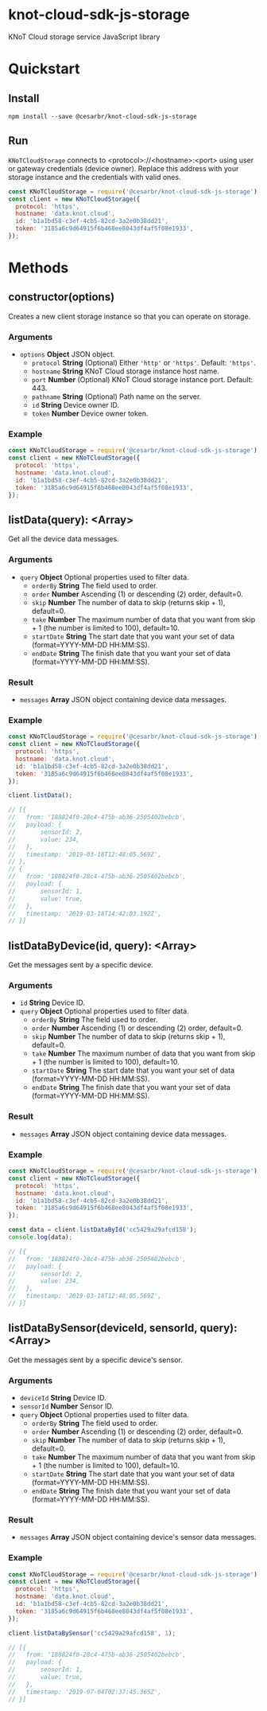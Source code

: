 # knot-cloud-sdk-js-storage

KNoT Cloud storage service JavaScript library

# Quickstart

## Install

```console
npm install --save @cesarbr/knot-cloud-sdk-js-storage
```

## Run

`KNoTCloudStorage` connects to &lt;protocol&gt;://&lt;hostname&gt;:&lt;port&gt; using user or gateway credentials (device owner). Replace this address with your storage instance and the credentials with valid ones.

```javascript
const KNoTCloudStorage = require('@cesarbr/knot-cloud-sdk-js-storage');
const client = new KNoTCloudStorage({
  protocol: 'https',
  hostname: 'data.knot.cloud',
  id: 'b1a1bd58-c3ef-4cb5-82cd-3a2e0b38dd21',
  token: '3185a6c9d64915f6b468ee8043df4af5f08e1933',
});
```

# Methods

## constructor(options)

Creates a new client storage instance so that you can operate on storage.

### Arguments
- `options` **Object** JSON object.
  * `protocol` **String** (Optional) Either `'http'` or `'https'`. Default: `'https'`.
  * `hostname` **String** KNoT Cloud storage instance host name.
  * `port` **Number** (Optional) KNoT Cloud storage instance port. Default: 443.
  * `pathname` **String** (Optional) Path name on the server.
  * `id` **String** Device owner ID.
  * `token` **Number** Device owner token.

### Example

```javascript
const KNoTCloudStorage = require('@cesarbr/knot-cloud-sdk-js-storage');
const client = new KNoTCloudStorage({
  protocol: 'https',
  hostname: 'data.knot.cloud',
  id: 'b1a1bd58-c3ef-4cb5-82cd-3a2e0b38dd21',
  token: '3185a6c9d64915f6b468ee8043df4af5f08e1933',
});
```

## listData(query): &lt;Array&gt;

Get all the device data messages.

### Arguments
- `query` **Object** Optional properties used to filter data.
  * `orderBy` **String** The field used to order.
  * `order` **Number** Ascending (1) or descending (2) order, default=0.
  * `skip` **Number** The number of data to skip (returns skip + 1), default=0.
  * `take` **Number** The maximum number of data that you want from skip + 1 (the number is limited to 100), default=10.
  * `startDate` **String** The start date that you want your set of data (format=YYYY-MM-DD HH:MM:SS).
  * `endDate` **String** The finish date that you want your set of data (format=YYYY-MM-DD HH:MM:SS).

### Result
- `messages` **Array** JSON object containing device data messages.

### Example

```javascript
const KNoTCloudStorage = require('@cesarbr/knot-cloud-sdk-js-storage');
const client = new KNoTCloudStorage({
  protocol: 'https',
  hostname: 'data.knot.cloud',
  id: 'b1a1bd58-c3ef-4cb5-82cd-3a2e0b38dd21',
  token: '3185a6c9d64915f6b468ee8043df4af5f08e1933',
});

client.listData();

// [{
//   from: '188824f0-28c4-475b-ab36-2505402bebcb',
//   payload: {
//       sensorId: 2,
//       value: 234,
//   },
//   timestamp: '2019-03-18T12:48:05.569Z',
// },
// {
//   from: '188824f0-28c4-475b-ab36-2505402bebcb',
//   payload: {
//       sensorId: 1,
//       value: true,
//   },
//   timestamp: '2019-03-18T14:42:03.192Z',
// }]
```

## listDataByDevice(id, query): &lt;Array&gt;

Get the messages sent by a specific device.

### Arguments
- `id` **String** Device ID.
- `query` **Object** Optional properties used to filter data.
  * `orderBy` **String** The field used to order.
  * `order` **Number** Ascending (1) or descending (2) order, default=0.
  * `skip` **Number** The number of data to skip (returns skip + 1), default=0.
  * `take` **Number** The maximum number of data that you want from skip + 1 (the number is limited to 100), default=10.
  * `startDate` **String** The start date that you want your set of data (format=YYYY-MM-DD HH:MM:SS).
  * `endDate` **String** The finish date that you want your set of data (format=YYYY-MM-DD HH:MM:SS).


### Result
- `messages` **Array** JSON object containing device data messages.

### Example

```javascript
const KNoTCloudStorage = require('@cesarbr/knot-cloud-sdk-js-storage');
const client = new KNoTCloudStorage({
  protocol: 'https',
  hostname: 'data.knot.cloud',
  id: 'b1a1bd58-c3ef-4cb5-82cd-3a2e0b38dd21',
  token: '3185a6c9d64915f6b468ee8043df4af5f08e1933',
});

const data = client.listDataById('cc5429a29afcd158');
console.log(data);

// [{
//   from: '188824f0-28c4-475b-ab36-2505402bebcb',
//   payload: {
//       sensorId: 2,
//       value: 234,
//   },
//   timestamp: '2019-03-18T12:48:05.569Z',
// }]
```

## listDataBySensor(deviceId, sensorId, query): &lt;Array&gt;

Get the messages sent by a specific device's sensor.

### Arguments
- `deviceId` **String** Device ID.
- `sensorId` **Number** Sensor ID.
- `query` **Object** Optional properties used to filter data.
  * `orderBy` **String** The field used to order.
  * `order` **Number** Ascending (1) or descending (2) order, default=0.
  * `skip` **Number** The number of data to skip (returns skip + 1), default=0.
  * `take` **Number** The maximum number of data that you want from skip + 1 (the number is limited to 100), default=10.
  * `startDate` **String** The start date that you want your set of data (format=YYYY-MM-DD HH:MM:SS).
  * `endDate` **String** The finish date that you want your set of data (format=YYYY-MM-DD HH:MM:SS).

### Result
- `messages` **Array** JSON object containing device's sensor data messages.

### Example

```javascript
const KNoTCloudStorage = require('@cesarbr/knot-cloud-sdk-js-storage');
const client = new KNoTCloudStorage({
  protocol: 'https',
  hostname: 'data.knot.cloud',
  id: 'b1a1bd58-c3ef-4cb5-82cd-3a2e0b38dd21',
  token: '3185a6c9d64915f6b468ee8043df4af5f08e1933',
});

client.listDataBySensor('cc5429a29afcd158', 1);

// [{
//   from: '188824f0-28c4-475b-ab36-2505402bebcb',
//   payload: {
//       sensorId: 1,
//       value: true,
//   },
//   timestamp: '2019-07-04T02:37:45.365Z',
// }]
```
